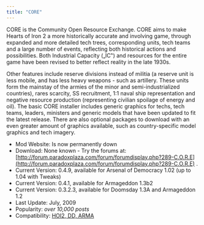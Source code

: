```yaml
---
title: "CORE"
---
```


CORE is the Community Open Resource Exchange. CORE aims to make Hearts
of Iron 2 a more historically accurate and involving game, through
expanded and more detailed tech trees, corresponding units, tech teams
and a large number of events, reflecting both historical actions and
possibilities. Both Industrial Capacity („IC‟) and resources for the
entire game have been revised to better reflect reality in the late
1930s.

Other features include reserve divisions instead of militia (a reserve
unit is less mobile, and has less heavy weapons - such as artillery.
These units form the mainstay of the armies of the minor and
semi-industrialized countries), rares scarcity, SS recruitment, 1:1
naval ship representation and negative resource production (representing
civilian spoilage of energy and oil). The basic CORE installer includes
generic graphics for techs, tech teams, leaders, ministers and generic
models that have been updated to fit the latest release. There are also
optional packages to download with an even greater amount of graphics
available, such as country-specific model graphics and tech imagery.

  

-   Mod Website: Is now permanently down
-   Download: None known - Try the forums at:
    [http://forum.paradoxplaza.com/forum/forumdisplay.php?289-C.O.R.E](http://forum.paradoxplaza.com/forum/forumdisplay.php?289-C.O.R.E)
    .
-   Current Version: 0.4.9, available for Arsenal of Democracy 1.02 (up
    to 1.04 with Tweaks)
-   Current Version: 0.4.1, available for Armageddon 1.3b2
-   Current Version: 0.3.2.3, available for Doomsday 1.3A and Armageddon
    1.2
-   Last Update: July, 2009
-   Popularity: *over 10,000 posts*
-   Compatibility: [HOI2, DD, ARMA](/Abbreviations#H "Abbreviations")
